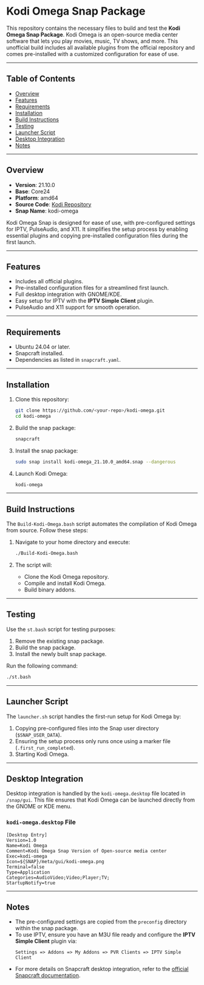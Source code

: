 # Kodi Omega Snap Package

This repository contains the necessary files to build and test the **Kodi Omega Snap Package**. Kodi Omega is an open-source media center software that lets you play movies, music, TV shows, and more. This unofficial build includes all available plugins from the official repository and comes pre-installed with a customized configuration for ease of use.

---

## Table of Contents

- [Overview](#overview)
- [Features](#features)
- [Requirements](#requirements)
- [Installation](#installation)
- [Build Instructions](#build-instructions)
- [Testing](#testing)
- [Launcher Script](#launcher-script)
- [Desktop Integration](#desktop-integration)
- [Notes](#notes)

---

## Overview

- **Version**: 21.10.0
- **Base**: Core24
- **Platform**: amd64
- **Source Code**: [Kodi Repository](https://github.com/xbmc/xbmc)
- **Snap Name**: kodi-omega

Kodi Omega Snap is designed for ease of use, with pre-configured settings for IPTV, PulseAudio, and X11. It simplifies the setup process by enabling essential plugins and copying pre-installed configuration files during the first launch.

---

## Features

- Includes all official plugins.
- Pre-installed configuration files for a streamlined first launch.
- Full desktop integration with GNOME/KDE.
- Easy setup for IPTV with the **IPTV Simple Client** plugin.
- PulseAudio and X11 support for smooth operation.

---

## Requirements

- Ubuntu 24.04 or later.
- Snapcraft installed.
- Dependencies as listed in `snapcraft.yaml`.

---

## Installation

1. Clone this repository:
   ```bash
   git clone https://github.com/<your-repo>/kodi-omega.git
   cd kodi-omega
   ```

2. Build the snap package:
   ```bash
   snapcraft
   ```

3. Install the snap package:
   ```bash
   sudo snap install kodi-omega_21.10.0_amd64.snap --dangerous
   ```

4. Launch Kodi Omega:
   ```bash
   kodi-omega
   ```

---

## Build Instructions

The `Build-Kodi-Omega.bash` script automates the compilation of Kodi Omega from source. Follow these steps:

1. Navigate to your home directory and execute:
   ```bash
   ./Build-Kodi-Omega.bash
   ```

2. The script will:
   - Clone the Kodi Omega repository.
   - Compile and install Kodi Omega.
   - Build binary addons.

---

## Testing

Use the `st.bash` script for testing purposes:

1. Remove the existing snap package.
2. Build the snap package.
3. Install the newly built snap package.

Run the following command:
```bash
./st.bash
```

---

## Launcher Script

The `launcher.sh` script handles the first-run setup for Kodi Omega by:

1. Copying pre-configured files into the Snap user directory (`$SNAP_USER_DATA`).
2. Ensuring the setup process only runs once using a marker file (`.first_run_completed`).
3. Starting Kodi Omega.

---

## Desktop Integration

Desktop integration is handled by the `kodi-omega.desktop` file located in `/snap/gui`. This file ensures that Kodi Omega can be launched directly from the GNOME or KDE menu.

### `kodi-omega.desktop` File

```desktop
[Desktop Entry]
Version=1.0
Name=Kodi Omega
Comment=Kodi Omega Snap Version of Open-source media center
Exec=kodi-omega
Icon=${SNAP}/meta/gui/kodi-omega.png
Terminal=false
Type=Application
Categories=AudioVideo;Video;Player;TV;
StartupNotify=true
```

---

## Notes

- The pre-configured settings are copied from the `preconfig` directory within the snap package.
- To use IPTV, ensure you have an M3U file ready and configure the **IPTV Simple Client** plugin via:
  ```
  Settings => Addons => My Addons => PVR Clients => IPTV Simple Client
  ```
- For more details on Snapcraft desktop integration, refer to the [official Snapcraft documentation](https://snapcraft.io/docs/desktop-menu-support).

